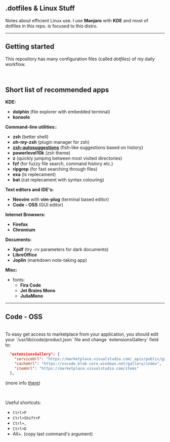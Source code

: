 ## **.dotfiles & Linux Stuff**

Notes about efficient Linux use. I use **Manjaro** with **KDE** and most of dotfiles in this repo. is focused to this distro.
___
## Getting started

This repository has many configuration files (called *dotfiles*) of my daily workflow.

<br>

## Short list of recommended apps

**KDE:**
- **dolphin** (file explorer with embedded terminal)
- **konsole**

**Command-line utilities:**:
- **zsh** (better shell)
- **oh-my-zsh** (plugin manager for zsh)
- **[zsh-autosuggestions](https://github.com/zsh-users/zsh-autosuggestions)** (fish-like suggestions based on history)
- **powerlevel10k** (zsh theme)
- **z** (quickly jumping between most visited directories)
- **fzf** (for fuzzy file search, command history etc.)
- **ripgrep** (for fast searching through files)
- **exa** (ls replecament)
- **bat** (cat replecament with syntax colouring)

**Text editors and IDE's:**
- **Neovim** with **vim-plug** (terminal based editor)
- **Code - OSS** (GUI editor)

**Internet Browsers:**
- **Firefox**
- **Chromium**

**Documents:**
- **Xpdf** (try *-rv* parameters for dark documents)
- **LibreOffice**
- **Joplin** (markdown note-taking app)

**Misc:**
- fonts:
  - **Fira Code**
  - **Jet Brains Mono**
  - **JuliaMono**
___

## **Code - OSS**

<br>
To easy get access to marketplace from your application, you should edit your `/usr/lib/code/product.json` file and change `extensionsGallery` field to:

```JSON
  "extensionsGallery": {
    "serviceUrl": "https://marketplace.visualstudio.com/_apis/public/gallery",
    "cacheUrl": "https://vscode.blob.core.windows.net/gallery/index",
    "itemUrl": "https://marketplace.visualstudio.com/items"
  },

```
(more info [there](https://github.com/VSCodium/vscodium/issues/418#issuecomment-643664182))

<br>

Useful shortcuts:
- `Ctrl+P`
- `Ctrl+Shift+P`
- `Ctrl+,`
- `Ctrl+D`
- Alt+. (copy last command's argument)
